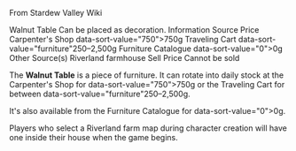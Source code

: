 From Stardew Valley Wiki

Walnut Table Can be placed as decoration. Information Source Price Carpenter's Shop data-sort-value="750"&gt;750g Traveling Cart data-sort-value="furniture"250–2,500g Furniture Catalogue data-sort-value="0"&gt;0g Other Source(s) Riverland farmhouse Sell Price Cannot be sold

The **Walnut Table** is a piece of furniture. It can rotate into daily stock at the Carpenter's Shop for data-sort-value="750"&gt;750g or the Traveling Cart for between data-sort-value="furniture"250–2,500g.

It's also available from the Furniture Catalogue for data-sort-value="0"&gt;0g.

Players who select a Riverland farm map during character creation will have one inside their house when the game begins.